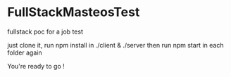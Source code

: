 # FullStackMasteosTest
fullstack poc for a job test

just clone it, run npm install in ./client & ./server
then run npm start in each folder again

You're ready to go !
